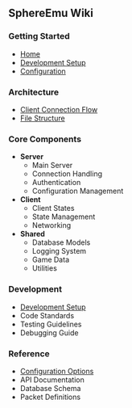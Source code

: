 ## SphereEmu Wiki

### Getting Started
- [Home](Home)
- [Development Setup](Development-Setup)
- [Configuration](Configuration)

### Architecture
- [Client Connection Flow](Client-Connection-Flow)
- [File Structure](File-Structure)

### Core Components
- **Server**
  - Main Server
  - Connection Handling
  - Authentication
  - Configuration Management
- **Client**
  - Client States
  - State Management
  - Networking
- **Shared**
  - Database Models
  - Logging System
  - Game Data
  - Utilities

### Development
- [Development Setup](Development-Setup)
- Code Standards
- Testing Guidelines
- Debugging Guide

### Reference
- [Configuration Options](Configuration)
- API Documentation
- Database Schema
- Packet Definitions